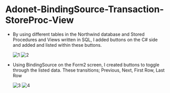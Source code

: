 # Adonet-BindingSource-Transaction-StoreProc-View
<ul>
<li>By using different tables in the Northwind database and Stored Procedures and Views written in SQL, I added buttons on the C# side and added and listed within these buttons.</li>

![1](https://user-images.githubusercontent.com/75967411/216673197-bb1d7290-ca25-4fac-8375-dc1ca959e2cf.png)
![2](https://user-images.githubusercontent.com/75967411/216673201-b9212f86-82e3-441f-bc2e-ca337dd9f789.png)


<li>Using BindingSource on the Form2 screen, I created buttons to toggle through the listed data. These transitions; Previous, Next, First Row, Last Row </li>

![3](https://user-images.githubusercontent.com/75967411/216673205-023d6f94-c9a0-4f30-8893-2be2f7f9a4da.png)
![4](https://user-images.githubusercontent.com/75967411/216673209-c2884f89-2d16-42d5-8499-2424cd6c4767.png)
</ul>
